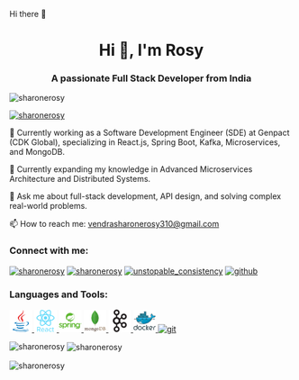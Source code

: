 Hi there 👋
<h1 align="center">Hi 👋, I'm Rosy</h1> <h3 align="center">A passionate Full Stack Developer from India</h3> <p align="left"> <img src="https://komarev.com/ghpvc/?username=sharonerosy&label=Profile%20views&color=0e75b6&style=flat" alt="sharonerosy" /> </p> <p align="left"> <a href="https://twitter.com/sharonerosy" target="blank"><img src="https://img.shields.io/twitter/follow/sharonerosy?logo=twitter&style=for-the-badge" alt="sharonerosy" /></a> </p>
🔭 Currently working as a Software Development Engineer (SDE) at Genpact (CDK Global), specializing in React.js, Spring Boot, Kafka, Microservices, and MongoDB.

🌱 Currently expanding my knowledge in Advanced Microservices Architecture and Distributed Systems.

💬 Ask me about full-stack development, API design, and solving complex real-world problems.

📫 How to reach me: vendrasharonerosy310@gmail.com

<h3 align="left">Connect with me:</h3> <p align="left"> <a href="https://twitter.com/sharonerosy" target="blank"><img align="center" src="https://raw.githubusercontent.com/rahuldkjain/github-profile-readme-generator/master/src/images/icons/Social/twitter.svg" alt="sharonerosy" height="30" width="40" /></a> <a href="https://linkedin.com/in/sharonerosy" target="blank"><img align="center" src="https://raw.githubusercontent.com/rahuldkjain/github-profile-readme-generator/master/src/images/icons/Social/linked-in-alt.svg" alt="sharonerosy" height="30" width="40" /></a> <a href="https://www.leetcode.com/unstopable_consistency" target="blank"><img align="center" src="https://raw.githubusercontent.com/rahuldkjain/github-profile-readme-generator/master/src/images/icons/Social/leet-code.svg" alt="unstopable_consistency" height="30" width="40" /></a> <a href="https://github.com/SharoneRosy" target="blank"><img align="center" src="https://raw.githubusercontent.com/rahuldkjain/github-profile-readme-generator/master/src/images/icons/Social/github.svg" alt="github" height="30" width="40" /></a> </p> <h3 align="left">Languages and Tools:</h3> <p align="left"> <a href="https://www.java.com" target="_blank" rel="noreferrer"> <img src="https://raw.githubusercontent.com/devicons/devicon/master/icons/java/java-original.svg" alt="java" width="40" height="40"/> </a> <a href="https://reactjs.org/" target="_blank" rel="noreferrer"> <img src="https://raw.githubusercontent.com/devicons/devicon/master/icons/react/react-original-wordmark.svg" alt="react" width="40" height="40"/> </a> <a href="https://spring.io/" target="_blank" rel="noreferrer"> <img src="https://raw.githubusercontent.com/devicons/devicon/master/icons/spring/spring-original-wordmark.svg" alt="spring" width="40" height="40"/> </a> <a href="https://www.mongodb.com/" target="_blank" rel="noreferrer"> <img src="https://raw.githubusercontent.com/devicons/devicon/master/icons/mongodb/mongodb-original-wordmark.svg" alt="mongodb" width="40" height="40"/> </a> <a href="https://kafka.apache.org/" target="_blank" rel="noreferrer"> <img src="https://raw.githubusercontent.com/devicons/devicon/master/icons/apachekafka/apachekafka-original.svg" alt="kafka" width="40" height="40"/> </a> <a href="https://www.docker.com/" target="_blank" rel="noreferrer"> <img src="https://raw.githubusercontent.com/devicons/devicon/master/icons/docker/docker-original-wordmark.svg" alt="docker" width="40" height="40"/> </a> <a href="https://git-scm.com/" target="_blank" rel="noreferrer"> <img src="https://www.vectorlogo.zone/logos/git-scm/git-scm-icon.svg" alt="git" width="40" height="40"/> </a> </p> <p><img align="left" src="https://github-readme-stats.vercel.app/api/top-langs?username=sharonerosy&show_icons=true&locale=en&layout=compact" alt="sharonerosy" /></p> <p>&nbsp;<img align="center" src="https://github-readme-stats.vercel.app/api?username=sharonerosy&show_icons=true&locale=en" alt="sharonerosy" /></p> <p><img align="center" src="https://github-readme-streak-stats.herokuapp.com/?user=sharonerosy&" alt="sharonerosy" /></p>
